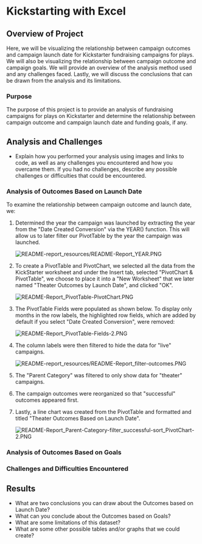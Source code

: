 # Kickstarting with Excel
## Overview of Project
Here, we will be visualizing the relationship between campaign outcomes and campaign launch date for Kickstarter fundraising campaigns for plays. We will also be visualizing the relationship between campaign outcome and campaign goals. We will provide an overview of the analysis method used and any challenges faced. Lastly, we will discuss the conclusions that can be drawn from the analysis and its limitations.
### Purpose
The purpose of this project is to provide an analysis of fundraising campaigns for plays on Kickstarter and determine the relationship between campaign outcome and campaign launch date and funding goals, if any.
## Analysis and Challenges
- Explain how you performed your analysis using images and links to code, as well as any challenges you encountered and how you overcame them. If you had no challenges, describe any possible challenges or difficulties that could be encountered.
### Analysis of Outcomes Based on Launch Date
To examine the relationship between campaign outcome and launch date, we:
1. Determined the year the campaign was launched by extracting the year from the "Date Created Conversion" via the YEAR() function. This will allow us to later filter our PivotTable by the year the campaign was launched.

      ![README-report_resources/README-Report_YEAR.PNG](https://github.com/lexyzhong/kickstarter-analysis/blob/main/resources/README-report_resources/README-Report_YEAR.PNG)

2. To create a PivotTable and PivotChart, we selected all the data from the KickStarter worksheet and under the Insert tab, selected "PivotChart & PivotTable", we choose to place it into a "New Worksheet" that we later named "Theater Outcomes by Launch Date", and clicked "OK".

      ![README-Report_PivotTable-PivotChart.PNG](https://github.com/lexyzhong/kickstarter-analysis/blob/main/resources/README-report_resources/README-Report_PivotTable-PivotChart.PNG)

3. The PivotTable Fields were populated as shown below. To display only months in the row labels, the highlighted row fields, which are added by default if you select "Date Created Conversion", were removed:

    ![README-Report_PivotTable-Fields-2.PNG](https://github.com/lexyzhong/kickstarter-analysis/blob/main/resources/README-report_resources/README-Report_PivotTable-Fields-2.PNG)

4. The column labels were then filtered to hide the data for "live" campaigns.

      ![README-report_resources/README-Report_filter-outcomes.PNG](https://github.com/lexyzhong/kickstarter-analysis/blob/main/resources/README-report_resources/README-Report_filter-outcomes.PNG)

5. The "Parent Category" was filtered to only show data for "theater" campaigns. 
6. The campaign outcomes were reorganized so that "successful" outcomes appeared first. 
7. Lastly, a line chart was created from the PivotTable and formatted and titled "Theater Outcomes Based on Launch Date".

    ![README-Report_Parent-Category-filter_successful-sort_PivotChart-2.PNG](https://github.com/lexyzhong/kickstarter-analysis/blob/main/resources/README-report_resources/README-Report_Parent-Category-filter_successful-sort_PivotChart-2.PNG)

### Analysis of Outcomes Based on Goals
### Challenges and Difficulties Encountered
## Results
- What are two conclusions you can draw about the Outcomes based on Launch Date?
- What can you conclude about the Outcomes based on Goals?
- What are some limitations of this dataset?
- What are some other possible tables and/or graphs that we could create?
